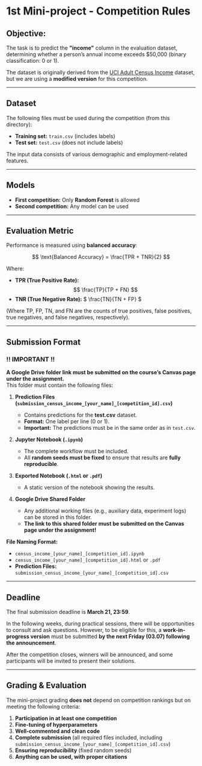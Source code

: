 # 1st Mini-project - Competition Rules

## **Objective:**  
The task is to predict the **"income"** column in the evaluation dataset, determining whether a person’s annual income exceeds $50,000 (binary classification: 0 or 1).  

The dataset is originally derived from the [UCI Adult Census Income](https://www.kaggle.com/datasets/uciml/adult-census-income/data)  dataset, but we are using a **modified version** for this competition.  

---

## **Dataset**  
The following files must be used during the competition (from this directory):

- **Training set:** `train.csv` (includes labels)  
- **Test set:** `test.csv` (does not include labels)  

The input data consists of various demographic and employment-related features.

---

## **Models**  
- **First competition:** Only **Random Forest** is allowed  
- **Second competition:** Any model can be used  

---

## **Evaluation Metric**  
Performance is measured using **balanced accuracy**:

$$
\text{Balanced Accuracy} = \frac{TPR + TNR}{2}
$$

Where:  
- **TPR (True Positive Rate):** $$ \frac{TP}{TP + FN} $$
- **TNR (True Negative Rate):** $ \frac{TN}{TN + FP} $

(Where TP, FP, TN, and FN are the counts of true positives, false positives, true negatives, and false negatives, respectively).

---

## **Submission Format**  

### **‼ IMPORTANT ‼**  
**A Google Drive folder link must be submitted on the course’s Canvas page under the assignment.**  
This folder must contain the following files:

1. **Prediction Files (`submission_census_income_[your_name]_[competition_id].csv`)**  
   - Contains predictions for the **test.csv** dataset.  
   - **Format:** One label per line (0 or 1).  
   - **Important:** The predictions must be in the same order as in `test.csv`.  

2. **Jupyter Notebook (`.ipynb`)**  
   - The complete workflow must be included.  
   - All **random seeds must be fixed** to ensure that results are **fully reproducible**.  

3. **Exported Notebook (`.html` or `.pdf`)**  
   - A static version of the notebook showing the results.  

4. **Google Drive Shared Folder**  
   - Any additional working files (e.g., auxiliary data, experiment logs) can be stored in this folder.  
   - **The link to this shared folder must be submitted on the Canvas page under the assignment!**  

**File Naming Format:**  
- `census_income_[your_name]_[competition_id].ipynb`  
- `census_income_[your_name]_[competition_id].html` or `.pdf`  
- **Prediction Files:** `submission_census_income_[your_name]_[competition_id].csv`  

---

## **Deadline**  
The final submission deadline is **March 21, 23:59**.  

In the following weeks, during practical sessions, there will be opportunities to consult and ask questions. However, to be eligible for this, a **work-in-progress version** must be submitted **by the next Friday (03.07) following the announcement**.  

After the competition closes, winners will be announced, and some participants will be invited to present their solutions.

---

## **Grading & Evaluation**  
The mini-project grading **does not** depend on competition rankings but on meeting the following criteria:

1. **Participation in at least one competition**  
2. **Fine-tuning of hyperparameters**  
3. **Well-commented and clean code**  
4. **Complete submission** (all required files included, including `submission_census_income_[your_name]_[competition_id].csv`)  
5. **Ensuring reproducibility** (fixed random seeds)  
6. **Anything can be used, with proper citations**
